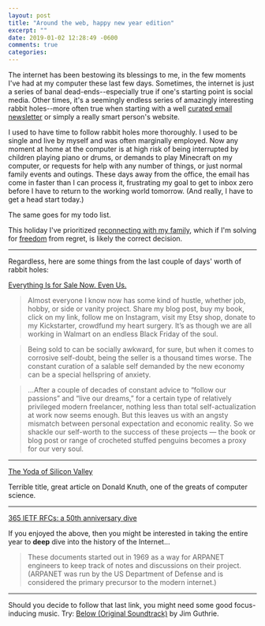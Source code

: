 ```yaml
---
layout: post
title: "Around the web, happy new year edition"
excerpt: ""
date: 2019-01-02 12:28:49 -0600
comments: true
categories: 
---
```


The internet has been bestowing its blessings to me, in the few moments I've had at my computer these last few days. Sometimes, the internet is just a series of banal dead-ends--especially true if one's starting point is social media. Other times, it's a seemingly endless series of amazingly interesting rabbit holes--more often true when starting with a well [curated email newsletter]({{site.baseurl}}/2018/04/15/where-do-you-get-information-when-twitter-is-gone.html) or simply a really smart person's website.

I used to have time to follow rabbit holes more thoroughly. I used to be single and live by myself and was often marginally employed. Now any moment at home at the computer is at high risk of being interrupted by children playing piano or drums, or demands to play Minecraft on my computer, or requests for help with any number of things, or just normal family events and outings. These days away from the office, the email has come in faster than I can process it, frustrating my goal to get to inbox zero before I have to return to the working world tomorrow. (And really, I have to get a head start today.)

The same goes for my todo list.

This holiday I've prioritized [reconnecting with my family]({{site.baseurl}}/2018/12/29/life.html), which if I'm solving for [freedom]({{site.baseurl}}/2018/12/30/freedom.html) from regret, is likely the correct decision.

---

Regardless, here are some things from the last couple of days' worth of rabbit holes:

[Everything Is for Sale Now. Even Us.](https://www.nytimes.com/2018/11/24/opinion/sunday/gig-economy-self-promotion-anxiety.html)

> Almost everyone I know now has some kind of hustle, whether job, hobby, or side or vanity project. Share my blog post, buy my book, click on my link, follow me on Instagram, visit my Etsy shop, donate to my Kickstarter, crowdfund my heart surgery. It’s as though we are all working in Walmart on an endless Black Friday of the soul.

> Being sold to can be socially awkward, for sure, but when it comes to corrosive self-doubt, being the seller is a thousand times worse. The constant curation of a salable self demanded by the new economy can be a special hellspring of anxiety.

> ...After a couple of decades of constant advice to “follow our passions” and “live our dreams,” for a certain type of relatively privileged modern freelancer, nothing less than total self-actualization at work now seems enough. But this leaves us with an angsty mismatch between personal expectation and economic reality. So we shackle our self-worth to the success of these projects — the book or blog post or range of crocheted stuffed penguins becomes a proxy for our very soul.

---

[The Yoda of Silicon Valley](https://www.nytimes.com/2018/12/17/science/donald-knuth-computers-algorithms-programming.html)

Terrible title, great article on Donald Knuth, one of the greats of computer science.

---

[365 IETF RFCs: a 50th anniversary dive](https://write.as/365-rfcs/365-ietf-rfcs-a-50th-anniversary-dive)

If you enjoyed the above, then you might be interested in taking the entire year to **deep** dive into the history of the Internet...

> These documents started out in 1969 as a way for ARPANET engineers to keep track of notes and discussions on their project. (ARPANET was run by the US Department of Defense and is considered the primary precursor to the modern internet.)

---

Should you decide to follow that last link, you might need some good focus-inducing music. Try: [Below (Original Soundtrack)](https://jimguthrie.bandcamp.com/album/below-original-soundtrack) by Jim Guthrie.

